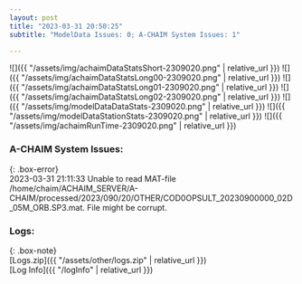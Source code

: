 ```yaml
---
layout: post
title: "2023-03-31 20:50:25"
subtitle: "ModelData Issues: 0; A-CHAIM System Issues: 1"

---
```


![]({{ "/assets/img/achaimDataStatsShort-2309020.png" | relative_url }})
![]({{ "/assets/img/achaimDataStatsLong00-2309020.png" | relative_url }})
![]({{ "/assets/img/achaimDataStatsLong01-2309020.png" | relative_url }})
![]({{ "/assets/img/achaimDataStatsLong02-2309020.png" | relative_url }})
![]({{ "/assets/img/modelDataDataStats-2309020.png" | relative_url }})
![]({{ "/assets/img/modelDataStationStats-2309020.png" | relative_url }})
![]({{ "/assets/img/achaimRunTime-2309020.png" | relative_url }})



### A-CHAIM System Issues:  
  
{: .box-error}  
2023-03-31 21:11:33 Unable to read MAT-file /home/chaim/ACHAIM_SERVER/A-CHAIM/processed/2023/090/20/OTHER/COD0OPSULT_20230900000_02D_05M_ORB.SP3.mat. File might be corrupt.  

### Logs:  
  
{: .box-note}  
[Logs.zip]({{ "/assets/other/logs.zip" | relative_url }})  
[Log Info]({{ "/logInfo" | relative_url }})  
